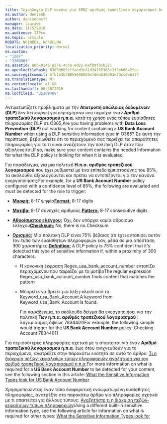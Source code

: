 ```yaml
---
title: Τεχνολογία DLP κανόνα για ΕΜΆΣ αριθμός τραπεζικού λογαριασμού δεν λειτουργεί
ms.author: deniseb
author: denisebmsft
manager: laurawi
ms.date: 11/5/2018
ms.audience: ITPro
ms.topic: article
ROBOTS: NOINDEX, NOFOLLOW
localization_priority: Normal
ms.custom:
- "1287"
- "3200001"
ms.assetid: 80b40145-8376-4c3a-8d22-6efb9f9cb271
ms.openlocfilehash: 83050b05cffacd3e81d34f05383c213eb0042fae
ms.sourcegitcommit: 5fb7a4b28859690020efdea630d03e70cc0e6334
ms.translationtype: MT
ms.contentlocale: el-GR
ms.lasthandoff: 06/28/2019
ms.locfileid: "35389469"
---
```

<span data-ttu-id="5bb28-102">Αντιμετωπίζετε προβλήματα με την **Αποτροπή απώλειας δεδομένων (DLP)** δεν λειτουργεί για περιεχόμενο που περιέχει έναν **Αριθμό τραπεζικού λογαριασμού η.π.α.** κατά τη χρήση ενός τύπου ευαίσθητες πληροφορίες DLP σε O365;</span><span class="sxs-lookup"><span data-stu-id="5bb28-102">Are you having problems with **Data Loss Prevention (DLP)** not working for content containing a **US Bank Account Number** when using a DLP sensitive information type in O365?</span></span> <span data-ttu-id="5bb28-103">Σε αυτή την περίπτωση, βεβαιωθείτε ότι το περιεχόμενό σας περιέχει τις απαραίτητες πληροφορίες για το τι είναι αναζητούν την πολιτική DLP όταν που αξιολογείται.</span><span class="sxs-lookup"><span data-stu-id="5bb28-103">If so, make sure your content contains the needed information for what the DLP policy is looking for when it is evaluated.</span></span>
  
<span data-ttu-id="5bb28-104">Για παράδειγμα, για μια πολιτική **Η.π.α. αριθμός τραπεζικού λογαριασμού** που έχει ρυθμιστεί με ένα επίπεδο εμπιστοσύνης του 85%, τα ακόλουθα αξιολογούνται και πρέπει να εντοπίζονται για τον κανόνα ενεργοποίησης:</span><span class="sxs-lookup"><span data-stu-id="5bb28-104">For example, for a **US Bank Account Number** policy configured with a confidence level of 85%, the following are evaluated and must be detected for the rule to trigger:</span></span>
  
- <span data-ttu-id="5bb28-105">**[Μορφή:](https://docs.microsoft.com/office365/securitycompliance/what-the-sensitive-information-types-look-for#format-77)** 8-17 ψηφία</span><span class="sxs-lookup"><span data-stu-id="5bb28-105">**[Format:](https://docs.microsoft.com/office365/securitycompliance/what-the-sensitive-information-types-look-for#format-77)** 8-17 digits</span></span>

- <span data-ttu-id="5bb28-106">**[Μοτίβο:](https://docs.microsoft.com/office365/securitycompliance/what-the-sensitive-information-types-look-for#pattern-77)** 8-17 συνεχείς αριθμούς.</span><span class="sxs-lookup"><span data-stu-id="5bb28-106">**[Pattern:](https://docs.microsoft.com/office365/securitycompliance/what-the-sensitive-information-types-look-for#pattern-77)** 8-17 consecutive digits.</span></span>

- <span data-ttu-id="5bb28-107">**[Αθροίσματος ελέγχου:](https://docs.microsoft.com/office365/securitycompliance/what-the-sensitive-information-types-look-for#checksum-76)** Όχι, δεν υπάρχει καμία άθροισμα ελέγχου</span><span class="sxs-lookup"><span data-stu-id="5bb28-107">**[Checksum:](https://docs.microsoft.com/office365/securitycompliance/what-the-sensitive-information-types-look-for#checksum-76)** No, there is no Checksum</span></span>

- <span data-ttu-id="5bb28-108">**[Ορισμός:](https://docs.microsoft.com/office365/securitycompliance/what-the-sensitive-information-types-look-for)** Μια πολιτική DLP είναι 75% βέβαιος ότι έχει εντοπίσει αυτόν τον τύπο των ευαίσθητων πληροφοριών εάν, μέσα σε μια απόσταση 300 χαρακτήρες:</span><span class="sxs-lookup"><span data-stu-id="5bb28-108">**[Definition:](https://docs.microsoft.com/office365/securitycompliance/what-the-sensitive-information-types-look-for)** A DLP policy is 75% confident that it's detected this type of sensitive information if, within a proximity of 300 characters:</span></span>

  - <span data-ttu-id="5bb28-109">Η κανονική έκφραση Regex_usa_bank_account_number εντοπίζει περιεχομένου που ταιριάζει με το μοτίβο</span><span class="sxs-lookup"><span data-stu-id="5bb28-109">The regular expression Regex_usa_bank_account_number finds content that matches the pattern</span></span>

  - <span data-ttu-id="5bb28-110">Μπορείτε να βρείτε μια λέξη-κλειδί από το Keyword_usa_Bank_Account.</span><span class="sxs-lookup"><span data-stu-id="5bb28-110">A keyword from Keyword_usa_Bank_Account is found.</span></span>

    <span data-ttu-id="5bb28-111">Για παράδειγμα, το ακόλουθο δείγμα θα ενεργοποιήσει για την πολιτική **Των η.π.α. αριθμός τραπεζικού λογαριασμού** : λογαριασμός όψεως 78344011</span><span class="sxs-lookup"><span data-stu-id="5bb28-111">For example, the following sample would trigger for the **US Bank Account Number** policy: Checking Account 78344011</span></span>

<span data-ttu-id="5bb28-112">Για περισσότερες πληροφορίες σχετικά με τι απαιτείται για έναν **Αριθμό τραπεζικού λογαριασμού η.π.α.** έως ότου ανιχνευθούν για το περιεχόμενο, ανατρέξτε στην παρακάτω ενότητα σε αυτό το άρθρο: [Τι η διάκριση πεζών-κεφαλαίων τύπων πληροφοριών αναζήτηση για τον αριθμό τραπεζικού λογαριασμού η.π.α.](https://docs.microsoft.com/office365/securitycompliance/what-the-sensitive-information-types-look-for#us-bank-account-number)</span><span class="sxs-lookup"><span data-stu-id="5bb28-112">For more information on what is required for a **US Bank Account Number** to be detected for your content, see the following section in this article: [What the Sensitive Information Types look for US Bank Account Number](https://docs.microsoft.com/office365/securitycompliance/what-the-sensitive-information-types-look-for#us-bank-account-number)</span></span>
  
<span data-ttu-id="5bb28-113">Χρησιμοποιώντας έναν τύπο διαφορετική ενσωματωμένη ευαίσθητες πληροφορίες, ανατρέξτε στο παρακάτω άρθρο για πληροφορίες σχετικά με τι απαιτείται για άλλους τύπους: [Αναζητήστε τι η διάκριση πεζών-κεφαλαίων τύπων πληροφοριών](https://docs.microsoft.com/office365/securitycompliance/what-the-sensitive-information-types-look-for)</span><span class="sxs-lookup"><span data-stu-id="5bb28-113">Using a different built-in sensitive information type, see the following article for information on what is required for other types: [What the Sensitive Information Types look for](https://docs.microsoft.com/office365/securitycompliance/what-the-sensitive-information-types-look-for)</span></span>
  